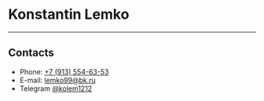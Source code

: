 # Konstantin Lemko

---

## Contacts

* Phone: [+7 (913) 554-63-53](tel:+79135546353)
* E-mail: [lemko99@bk.ru](mailto:lemko99@bk.ru)
* Telegram [@kolem1212](https://t.me/kolem1212)



